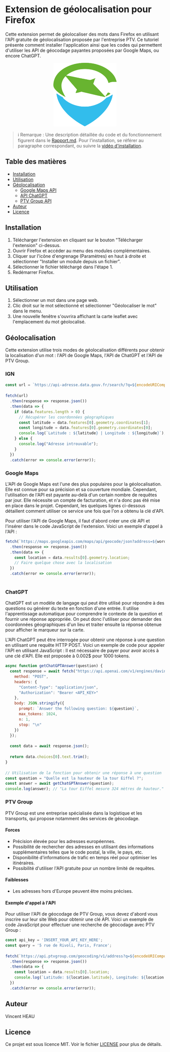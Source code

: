 # Extension de géolocalisation pour Firefox

Cette extension permet de géolocaliser des mots dans Firefox en utilisant l'API gratuite de géolocalisation proposée par l'entreprise PTV.
Ce tutoriel présente comment installer l'application ainsi que les codes qui permettent d'utiliser les API de géocodage payantes proposées par Google Maps, ou encore ChatGPT.
<p align="center">
  <img src="icons/iconv1.svg" width="200" height="200" alt="Iconv1 Logo">
</p>

> ℹ️ Remarque : Une description détaillée du code et du fonctionnement figurent dans le [Rapport.md](./Rapport.md). Pour l'installation, se référer au paragraphe correspondant, ou suivre la [vidéo d'installation](./video_priseenmain.webm).

## Table des matières

- [Installation](#installation)
- [Utilisation](#utilisation)
- [Géolocalisation](#géolocalisation)
  - [Google Maps API](#google-maps-api)
  - [API ChatGPT](#api-chatgpt)
  - [PTV Group API](#ptv-group-api)
- [Auteur](#auteur)
- [Licence](#licence)

## Installation

1. Télécharger l'extension en cliquant sur le bouton "Télécharger l'extension" ci-dessus.
2. Ouvrir Firefox et accéder au menu des modules complémentaires.
3. Cliquer sur l'icône d'engrenage (Paramètres) en haut à droite et sélectionner "Installer un module depuis un fichier".
4. Sélectionner le fichier téléchargé dans l'étape 1.
5. Redémarrer Firefox.

## Utilisation

1. Sélectionner un mot dans une page web.
2. Clic droit sur le mot sélectionné et sélectionner "Géolocaliser le mot" dans le menu.
3. Une nouvelle fenêtre s'ouvrira affichant la carte leaflet avec l'emplacement du mot géolocalisé.

## Géolocalisation

Cette extension utilise trois modes de géolocalisation différents pour obtenir la localisation d'un mot : l'API de Google Maps, l'API de ChatGPT et l'API de PTV Group.


### IGN


```javascript
const url = `https://api-adresse.data.gouv.fr/search/?q=${encodeURIComponent(address)}`;

fetch(url)
  .then(response => response.json())
  .then(data => {
    if (data.features.length > 0) {
      // Récupérer les coordonnées géographiques
      const latitude = data.features[0].geometry.coordinates[1];
      const longitude = data.features[0].geometry.coordinates[0];
      console.log(`Latitude : ${latitude} | Longitude : ${longitude}`);
    } else {
      console.log("Adresse introuvable");
    }
  })
  .catch(error => console.error(error));

```

### Google Maps

L'API de Google Maps est l'une des plus populaires pour la géolocalisation. Elle est connue pour sa précision et sa couverture mondiale. Cependant, l'utilisation de l'API est payante au-delà d'un certain nombre de requêtes par jour. Elle nécessite un compte de facturation, et n'a donc pas été mise en place dans le projet. Cependant, les quelques lignes ci-dessous détaillent comment utiliser ce service une fois que l'on a obtenu la clé d'API.

Pour utiliser l'API de Google Maps, il faut d'abord créer une clé API et l'insérer dans le code JavaScript de l'extension. Voici un exemple d'appel à l'API :

```javascript
fetch(`https://maps.googleapis.com/maps/api/geocode/json?address=${word}&key=YOUR_API_KEY`)
  .then(response => response.json())
  .then(data => {
    const location = data.results[0].geometry.location;
    // Faire quelque chose avec la localisation
  })
  .catch(error => console.error(error));
  
  ```
  
  
### ChatGPT

ChatGPT est un modèle de langage qui peut être utilisé pour répondre à des questions ou générer du texte en fonction d'une entrée. Il utilise l'apprentissage automatique pour comprendre le contexte de la question et fournir une réponse appropriée. On peut donc l'utiliser pour demander des coordonnées géographiques d'un lieu et traiter ensuite la réponse obtenue pour afficher le marqueur sur la carte.


L'API ChatGPT peut être interrogée pour obtenir une réponse à une question en utilisant une requête HTTP POST. Voici un exemple de code pour appeler l'API en utilisant JavaScript :
Il est nécessaire de payer pour avoir accès à une clé d'API. Elle est proposée à 0.002$ pour 1000 tokens.

```javascript
async function getChatGPTAnswer(question) {
  const response = await fetch("https://api.openai.com/v1/engines/davinci-codex/completions", {
    method: "POST",
    headers: {
      "Content-Type": "application/json",
      "Authorization": "Bearer <API_KEY>"
    },
    body: JSON.stringify({
      prompt: `Answer the following question: ${question}`,
      max_tokens: 1024,
      n: 1,
      stop: "\n"
    })
  });

  const data = await response.json();

  return data.choices[0].text.trim();
}

// Utilisation de la fonction pour obtenir une réponse à une question
const question = "Quelle est la hauteur de la tour Eiffel ?";
const answer = await getChatGPTAnswer(question);
console.log(answer); // "La tour Eiffel mesure 324 mètres de hauteur."

```

### PTV Group

PTV Group est une entreprise spécialisée dans la logistique et les transports, qui propose notamment des services de géocodage.

#### Forces

- Précision élevée pour les adresses européennes.
- Possibilité de rechercher des adresses en utilisant des informations supplémentaires telles que le code postal, la ville, le pays, etc.
- Disponibilité d'informations de trafic en temps réel pour optimiser les itinéraires.
- Possibilité d'utiliser l'API gratuite pour un nombre limité de requêtes.

#### Faiblesses

- Les adresses hors d'Europe peuvent être moins précises.

#### Exemple d'appel à l'API

Pour utiliser l'API de géocodage de PTV Group, vous devez d'abord vous inscrire sur leur site Web pour obtenir une clé API. Voici un exemple de code JavaScript pour effectuer une recherche de géocodage avec PTV Group :

```javascript
const api_key = 'INSERT_YOUR_API_KEY_HERE';
const query = '5 rue de Rivoli, Paris, France';

fetch(`https://api.ptvgroup.com/geocoding/v1/address?q=${encodeURIComponent(query)}&limit=1&apikey=${api_key}`)
  .then(response => response.json())
  .then(data => {
    const location = data.results[0].location;
    console.log(`Latitude: ${location.latitude}, Longitude: ${location.longitude}`);
  })
  .catch(error => console.error(error));
  ```



## Auteur

Vincent HEAU

## Licence

Ce projet est sous licence MIT. Voir le fichier [LICENSE](LICENSE) pour plus de détails.
